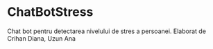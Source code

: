 # ChatBotStress
Chat bot pentru detectarea nivelului de stres a persoanei.
Elaborat de Crihan Diana, Uzun Ana
